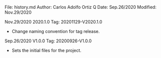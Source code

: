File:     history.md
Author:   Carlos Adolfo Ortiz Q
Date:     Sep.26/2020
Modified: Nov.29/2020

Nov.29/2020 2020.1.0  Tag: 20201129-V2020.1.0
- Change naming convention for tag release.


Sep.26/2020 V1.0.0  Tag: 20200926-V1.0.0
- Sets the initial files for the project.
